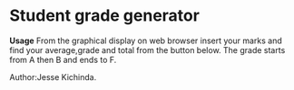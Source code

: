 # Student grade generator

**Usage**
From the graphical display on web browser insert your marks and find your average,grade and total from the button below.
The grade starts from A then B and ends to F.

Author:Jesse Kichinda.
